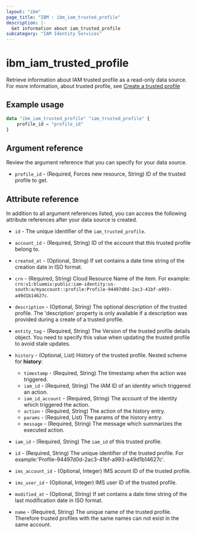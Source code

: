 ```yaml
---
layout: "ibm"
page_title: "IBM : ibm_iam_trusted_profile"
description: |-
  Get information about iam_trusted_profile
subcategory: "IAM Identity Services"
---
```


# ibm_iam_trusted_profile

Retrieve information about IAM trusted profile as a read-only data source. For more information, about trusted profile, see [Create a trusted profile](https://cloud.ibm.com/apidocs/iam-identity-token-api#create-profile)

## Example usage

```terraform
data "ibm_iam_trusted_profile" "iam_trusted_profile" {
	profile_id = "profile_id"
}
```

## Argument reference

Review the argument reference that you can specify for your data source.

* `profile_id` - (Required, Forces new resource, String) ID of the trusted profile to get.

## Attribute reference

In addition to all argument references listed, you can access the following attribute references after your data source is created.

* `id` - The unique identifier of the `iam_trusted_profile`.

* `account_id` - (Required, String) ID of the account that this trusted profile belong to.

* `created_at` - (Optional, String) If set contains a date time string of the creation date in ISO format.

* `crn` - (Required, String) Cloud Resource Name of the item. For example: `crn:v1:bluemix:public:iam-identity:us-south:a/myaccount::profile:Profile-94497d0d-2ac3-41bf-a993-a49d1b14627c`.

* `description` - (Optional, String) The optional description of the trusted profile. The 'description' property is only available if a description was provided during a create of a trusted profile.

* `entity_tag` - (Required, String) The Version of the trusted profile details object. You need to specify this value when updating the trusted profile to avoid stale updates.

* `history` - (Optional, List) History of the trusted profile.
    Nested scheme for **history**:
	* `timestamp` - (Required, String) The timestamp when the action was triggered.
	* `iam_id` - (Required, String) The IAM ID of an identity which triggered an action.
	* `iam_id_account` - (Required, String) The account of the identity which triggered the action.
	* `action` - (Required, String) The action of the history entry.
	* `params` - (Required, List) The params of the history entry.
	* `message` - (Required, String) The message which summarizes the executed action.

* `iam_id` - (Required, String) The `iam_id` of this trusted profile.

* `id` - (Required, String) The unique identifier of the trusted profile. For example:'Profile-94497d0d-2ac3-41bf-a993-a49d1b14627c'.

* `ims_account_id` - (Optional, Integer) IMS acount ID of the trusted profile.

* `ims_user_id` - (Optional, Integer) IMS user ID of the trusted profile.

* `modified_at` - (Optional, String) If set contains a date time string of the last modification date in ISO format.

* `name` - (Required, String) The unique name of the trusted profile. Therefore trusted profiles with the same names can not exist in the same account.